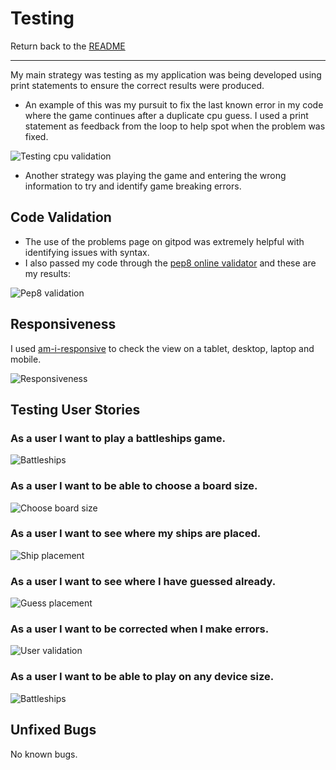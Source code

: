# Testing

Return back to the [README](README.md)

---

 My main strategy was testing as my application was being developed using print statements to ensure the correct results were produced.
- An example of this was my pursuit to fix the last known error in my code where the game continues after a duplicate cpu guess. I used a print statement as feedback from the loop to help spot when the problem was fixed.

![Testing cpu validation](../battleships/documentation/testing/testing_cpu_validator.png)

- Another strategy was playing the game and entering the wrong information to try and identify game breaking errors.

## Code Validation

- The use of the problems page on gitpod was extremely helpful with identifying issues with syntax.
- I also passed my code through the [pep8 online validator](http://pep8online.com/) and these are my results:

![Pep8 validation](../battleships/documentation/testing/pep8_validation.png)

## Responsiveness
 
I used [am-i-responsive](http://ami.responsivedesign.is/#) to check the view on a tablet, desktop, laptop and mobile.

![Responsiveness](../battleships/documentation/testing/responsiveness.png)

## Testing User Stories

### As a user I want to play a battleships game.

![Battleships](../battleships/documentation/testing/battleships.png)


### As a user I want to be able to choose a board size.

![Choose board size](../battleships/documentation/testing/choose_size.png)

### As a user I want to see where my ships are placed.

![Ship placement](../battleships/documentation/testing/ship_placement.png)

### As a user I want to see where I have guessed already.

![Guess placement](../battleships/documentation/testing/hits_misses.png)

### As a user I want to be corrected when I make errors.

![User validation](../battleships/documentation/testing/user_validation.png)

### As a user I want to be able to play on any device size.

![Battleships](../battleships/documentation/testing/responsiveness.png)

## Unfixed Bugs

No known bugs.
